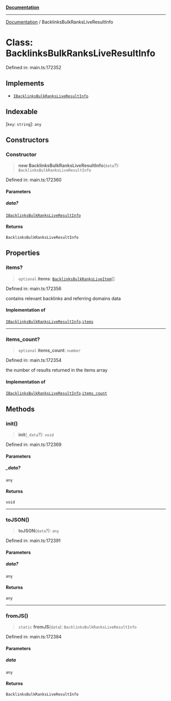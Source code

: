[**Documentation**](../README.md)

***

[Documentation](../README.md) / BacklinksBulkRanksLiveResultInfo

# Class: BacklinksBulkRanksLiveResultInfo

Defined in: main.ts:172352

## Implements

- [`IBacklinksBulkRanksLiveResultInfo`](../interfaces/IBacklinksBulkRanksLiveResultInfo.md)

## Indexable

\[`key`: `string`\]: `any`

## Constructors

### Constructor

> **new BacklinksBulkRanksLiveResultInfo**(`data`?): `BacklinksBulkRanksLiveResultInfo`

Defined in: main.ts:172360

#### Parameters

##### data?

[`IBacklinksBulkRanksLiveResultInfo`](../interfaces/IBacklinksBulkRanksLiveResultInfo.md)

#### Returns

`BacklinksBulkRanksLiveResultInfo`

## Properties

### items?

> `optional` **items**: [`BacklinksBulkRanksLiveItem`](BacklinksBulkRanksLiveItem.md)[]

Defined in: main.ts:172356

contains relevant backlinks and referring domains data

#### Implementation of

[`IBacklinksBulkRanksLiveResultInfo`](../interfaces/IBacklinksBulkRanksLiveResultInfo.md).[`items`](../interfaces/IBacklinksBulkRanksLiveResultInfo.md#items)

***

### items\_count?

> `optional` **items\_count**: `number`

Defined in: main.ts:172354

the number of results returned in the items array

#### Implementation of

[`IBacklinksBulkRanksLiveResultInfo`](../interfaces/IBacklinksBulkRanksLiveResultInfo.md).[`items_count`](../interfaces/IBacklinksBulkRanksLiveResultInfo.md#items_count)

## Methods

### init()

> **init**(`_data`?): `void`

Defined in: main.ts:172369

#### Parameters

##### \_data?

`any`

#### Returns

`void`

***

### toJSON()

> **toJSON**(`data`?): `any`

Defined in: main.ts:172391

#### Parameters

##### data?

`any`

#### Returns

`any`

***

### fromJS()

> `static` **fromJS**(`data`): `BacklinksBulkRanksLiveResultInfo`

Defined in: main.ts:172384

#### Parameters

##### data

`any`

#### Returns

`BacklinksBulkRanksLiveResultInfo`
